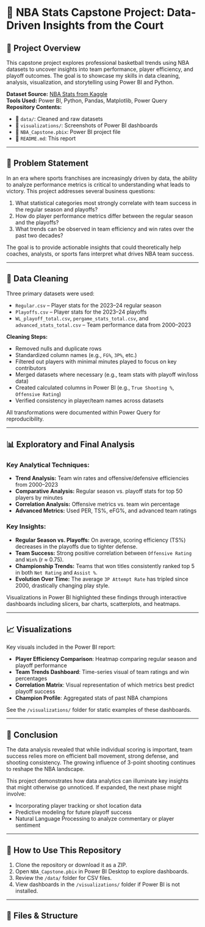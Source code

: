 # 🏀 NBA Stats Capstone Project: Data-Driven Insights from the Court

## 📌 Project Overview

This capstone project explores professional basketball trends using NBA datasets to uncover insights into team performance, player efficiency, and playoff outcomes. The goal is to showcase my skills in data cleaning, analysis, visualization, and storytelling using Power BI and Python.

**Dataset Source:** [NBA Stats from Kaggle](https://www.kaggle.com/datasets)  
**Tools Used:** Power BI, Python, Pandas, Matplotlib, Power Query  
**Repository Contents:**
- 📁 `data/`: Cleaned and raw datasets
- 📁 `visualizations/`: Screenshots of Power BI dashboards
- 📄 `NBA_Capstone.pbix`: Power BI project file
- 📄 `README.md`: This report

---

## 🎯 Problem Statement

In an era where sports franchises are increasingly driven by data, the ability to analyze performance metrics is critical to understanding what leads to victory. This project addresses several business questions:

1. What statistical categories most strongly correlate with team success in the regular season and playoffs?
2. How do player performance metrics differ between the regular season and the playoffs?
3. What trends can be observed in team efficiency and win rates over the past two decades?

The goal is to provide actionable insights that could theoretically help coaches, analysts, or sports fans interpret what drives NBA team success.

---

## 🧹 Data Cleaning

Three primary datasets were used:
- `Regular.csv` – Player stats for the 2023–24 regular season
- `Playoffs.csv` – Player stats for the 2023–24 playoffs
- `WL_playoff_total.csv`, `pergame_stats_total.csv`, and `advanced_stats_total.csv` – Team performance data from 2000–2023

**Cleaning Steps:**
- Removed nulls and duplicate rows
- Standardized column names (e.g., `FG%`, `3P%`, etc.)
- Filtered out players with minimal minutes played to focus on key contributors
- Merged datasets where necessary (e.g., team stats with playoff win/loss data)
- Created calculated columns in Power BI (e.g., `True Shooting %`, `Offensive Rating`)
- Verified consistency in player/team names across datasets

All transformations were documented within Power Query for reproducibility.

---

## 📊 Exploratory and Final Analysis

### Key Analytical Techniques:
- **Trend Analysis:** Team win rates and offensive/defensive efficiencies from 2000–2023
- **Comparative Analysis:** Regular season vs. playoff stats for top 50 players by minutes
- **Correlation Analysis:** Offensive metrics vs. team win percentage
- **Advanced Metrics:** Used PER, TS%, eFG%, and advanced team ratings

### Key Insights:
- **Regular Season vs. Playoffs:** On average, scoring efficiency (TS%) decreases in the playoffs due to tighter defense.
- **Team Success:** Strong positive correlation between `Offensive Rating` and `Win%` (r ≈ 0.75).
- **Championship Trends:** Teams that won titles consistently ranked top 5 in both `Net Rating` and `Assist %`.
- **Evolution Over Time:** The average `3P Attempt Rate` has tripled since 2000, drastically changing play style.

Visualizations in Power BI highlighted these findings through interactive dashboards including slicers, bar charts, scatterplots, and heatmaps.

---

## 📈 Visualizations

Key visuals included in the Power BI report:
- **Player Efficiency Comparison**: Heatmap comparing regular season and playoff performance
- **Team Trends Dashboard**: Time-series visual of team ratings and win percentages
- **Correlation Matrix**: Visual representation of which metrics best predict playoff success
- **Champion Profile**: Aggregated stats of past NBA champions

See the `/visualizations/` folder for static examples of these dashboards.

---

## 🧠 Conclusion

The data analysis revealed that while individual scoring is important, team success relies more on efficient ball movement, strong defense, and shooting consistency. The growing influence of 3-point shooting continues to reshape the NBA landscape.

This project demonstrates how data analytics can illuminate key insights that might otherwise go unnoticed. If expanded, the next phase might involve:
- Incorporating player tracking or shot location data
- Predictive modeling for future playoff success
- Natural Language Processing to analyze commentary or player sentiment

---

## 🧰 How to Use This Repository

1. Clone the repository or download it as a ZIP.
2. Open `NBA_Capstone.pbix` in Power BI Desktop to explore dashboards.
3. Review the `/data/` folder for CSV files.
4. View dashboards in the `/visualizations/` folder if Power BI is not installed.

---

## 📂 Files & Structure

